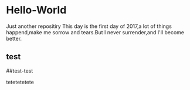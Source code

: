 # Hello-World
Just another repositiry
This day is the first day of 2017,a lot of things happend,make me sorrow and tears.But I never surrender,and I'll become better.
## test

##test-test



tetetetetete